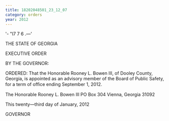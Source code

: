 ```yaml
---
title: 18202048501_23_12_07
category: orders
year: 2012
---
```

 

'- "I7 7 6 .—'

THE STATE OF GEORGIA

EXECUTIVE ORDER

BY THE GOVERNOR:

ORDERED: That the Honorable Rooney L. Bowen III, of Dooley County,
Georgia, is appointed as an advisory member of the Board of Public
Safety, for a term of ofﬁce ending September 1, 2012.

The Honorable Rooney L. Bowen III
PO Box 304
Vienna, Georgia 31092

This twenty—third day of January, 2012

GOVERNOR

       

